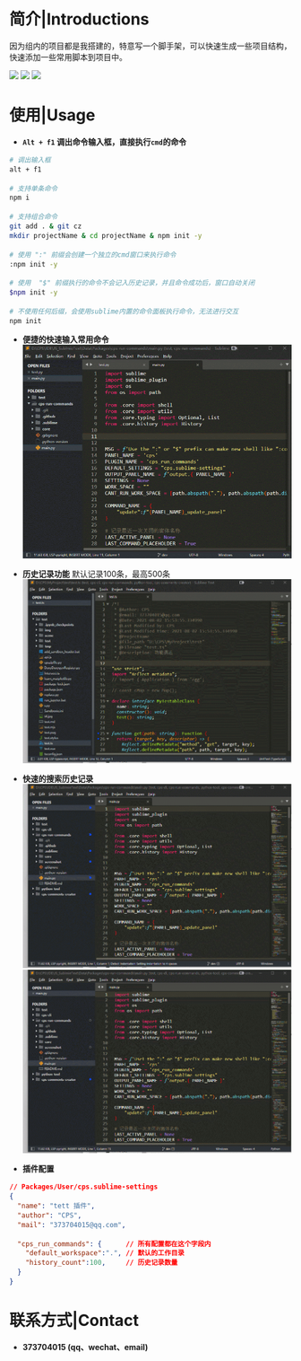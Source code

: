 # 简介|Introductions

因为组内的项目都是我搭建的，特意写一个脚手架，可以快速生成一些项目结构，快速添加一些常用脚本到项目中。

<div>
    <img flex="left" src="https://img.shields.io/badge/python-%3E%3D3.8.0-3776AB"/>
    <img flex="left" src="https://img.shields.io/badge/Sublime%20Text-FF9800?style=flat&logo=Sublime%20Text&logoColor=white"/>
    <img flex="left" src="https://img.shields.io/github/license/caoxiemeihao/electron-vite-vue?style=flat"/>
</div>


# 使用|Usage

- **`Alt + f1` 调出命令输入框，直接执行`cmd`的命令**
```bash
# 调出输入框
alt + f1

# 支持单条命令
npm i

# 支持组合命令
git add . & git cz
mkdir projectName & cd projectName & npm init -y

# 使用 ":" 前缀会创建一个独立的cmd窗口来执行命令
:npm init -y

# 使用  "$" 前缀执行的命令不会记入历史记录，并且命令成功后，窗口自动关闭
$npm init -y

# 不使用任何后缀，会使用sublime内置的命令面板执行命令，无法进行交互
npm init
```
- **便捷的快速输入常用命令**
![](screenshot/step1.gif)



- **历史记录功能**
默认记录100条，最高500条
![](screenshot\step2.gif)


- **快速的搜索历史记录**
![](screenshot\step3.gif)
![](screenshot\step4.gif)

- **插件配置**

```json
// Packages/User/cps.sublime-settings
{
  "name": "tett 插件",
  "author": "CPS",
  "mail": "373704015@qq.com",
  
  "cps_run_commands": {      // 所有配置都在这个字段内
    "default_workspace":".", // 默认的工作目录
    "history_count":100,     // 历史记录数量
  }
}

```





# 联系方式|Contact

- **373704015 (qq、wechat、email)**
